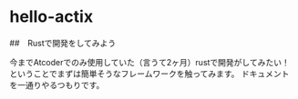 # hello-actix

##　Rustで開発をしてみよう

今までAtcoderでのみ使用していた（言うて2ヶ月）rustで開発がしてみたい！
ということでまずは簡単そうなフレームワークを触ってみます。
ドキュメントを一通りやるつもりです。
